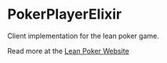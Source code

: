 PokerPlayerElixir
=================

Client implementation for the lean poker game.

Read more at the [Lean Poker Website](http://leanpoker.org/)
